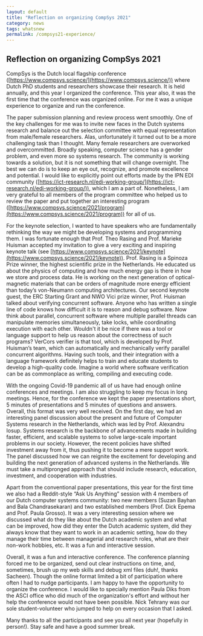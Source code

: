 ```yaml
---
layout: default
title: "Reflection on organizing CompSys 2021"
category: news 
tags: whatsnew
permalink: /compsys21-experience/
---
```


## Reflection on organizing CompSys 2021 

CompSys is the Dutch local flagship conference ([https://www.compsys.science/](https://www.compsys.science/)) where Dutch PhD students and researchers showcase their research. It is held annually, and this year I organized the conference. This year also, it was the first time that the conference was organized online. For me it was a unique experience to organize and run the conference. 

The paper submission planning and review process went smoothly. One of the key challenges for me was to invite new faces in the Dutch systems research and balance out the selection committee with equal representation from male/female researchers. Alas, unfortunately it turned out to be a more challenging task than I thought. Many female researchers are overworked and overcommitted. Broadly speaking, computer science has a gender problem, and even more so systems research. The community is working towards a solution, but it is not something that will change overnight. The best we can do is to keep an eye out, recognize, and promote excellence and potential. I would like to explicitly point out efforts made by the IPN EDI community ([https://ict-research.nl/edi-working-group/](https://ict-research.nl/edi-working-group/)), which I am a part of. Nonetheless, I am very grateful to all members of the program committee who helped us to review the paper and put together an interesting program ([https://www.compsys.science/2021/program](https://www.compsys.science/2021/program)) for all of us. 

For the keynote selection, I wanted to have speakers who are fundamentally rethinking the way we might be developing systems and programming them. I was fortunate enough that Prof. Theo Rasing and Prof. Marieke Huisman accepted my invitation to give a very exciting and inspiring keynote talk (see [https://www.compsys.science/2021/keynote](https://www.compsys.science/2021/keynote)). Prof. Rasing is a Spinoza Prize winner, the highest scientific prize in the Netherlands. He educated us about the physics of computing and how much energy gap is there in how we store and process data. He is working on the next generation of optical-magnetic materials that can be orders of magnitude more energy efficient than today’s von-Neumann computing architectures. Our second keynote guest, the ERC Starting Grant and NWO Vici prize winner, Prof. Huisman talked about verifying concurrent software. Anyone who has written a single line of code knows how difficult it is to reason and debug software. Now think about parallel, concurrent software where multiple parallel threads can manipulate memories simultaneously, take locks, while coordinating execution with each other. Wouldn't it be nice if there was a tool or language support to help us reason about the correctness of such programs? VerCors verifier is that tool, which is developed by Prof. Huisman’s team, which can automatically and mechanically verify parallel concurrent algorithms. Having such tools, and their integration with a language framework definitely helps to train and educate students to develop a high-quality code. Imagine a world where software verification can be as commonplace as writing, compiling and executing code. 

With the ongoing Covid-19 pandemic all of us have had enough online conferences and meetings. I am also struggling to keep my focus in long meetings. Hence, for the conference we kept the paper presentations short, 5 minutes of presentations and 5 minutes of questions and answers. Overall, this format was very well received. On the first day, we had an interesting panel discussion about the present and future of Computer Systems research in the Netherlands, which was led by Prof. Alexandru Iosup. Systems research is the backbone of advancements made in building faster, efficient, and scalable systems to solve large-scale important problems in our society. However, the recent policies have shifted investment away from it, thus pushing it to become a mere support work. The panel discussed how we can reignite the excitement for developing and building the next generation of advanced systems in the Netherlands. We must take a multipronged approach that should include research, education, investment, and cooperation with industries. 

Apart from the conventional paper presentations, this year for the first time we also had a Reddit-style “Ask Us Anything” session with 4 members of our Dutch computer systems community: two new members (Suzan Bayhan and Bala Chandrasekaran) and two established members (Prof. Dick Epema and Prof. Paula Grosso). It was a very interesting session where we discussed what do they like about the Dutch academic system and what can be improved, how did they enter the Dutch academic system, did they always know that they want to work in an academic setting, how do they manage their time between managerial and research roles, what are their non-work hobbies, etc. It was a fun and interactive session.

Overall, it was a fun and interactive conference. The conference planning forced me to be organized, send out clear instructions on time, and, sometimes, brush up my web skills and debug xml files (duh!, thanks Sacheen). Though the online format limited a bit of participation where often I had to nudge participants. I am happy to have the opportunity to organize the conference. I would like to specially mention Paula Diks from the ASCI office who did much of the organization's effort and without her help the conference would not have been possible. Nick Tehrany was our sole student-volunteer who jumped to help on every occasion that I asked.

Many thanks to all the participants and see you all next year (hopefully in person!). Stay safe and have a good summer break. 


